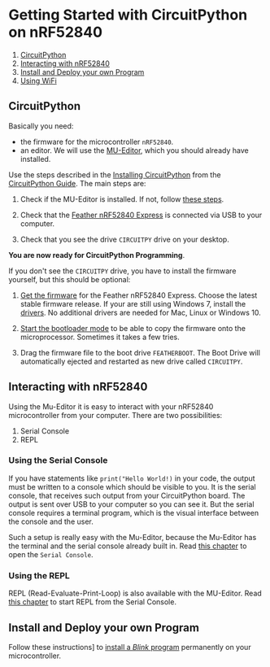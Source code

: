 # Getting Started with CircuitPython on nRF52840

1. [CircuitPython](#circuitpython)
2. [Interacting with nRF52840](#interacting-with-nRF52840)
3. [Install and Deploy your own Program](#install-and-deploy-your-own-program)
4. [Using WiFi](#using-wifi)

## CircuitPython

Basically you need:

- the firmware for the microcontroller `nRF52840`. 
- an editor. We will use the [MU-Editor](https://codewith.mu/), which you should already have installed.

Use the steps described in the [Installing CircuitPython](https://learn.adafruit.com/welcome-to-circuitpython/installing-circuitpython) from the [CircuitPython Guide](https://learn.adafruit.com/welcome-to-circuitpython/overview). The main steps are:

1. Check if the MU-Editor is installed. If not, follow [these steps](https://learn.adafruit.com/welcome-to-circuitpython/installing-mu-editor).

2. Check that the [Feather nRF52840 Express](https://circuitpython.org/board/feather_nrf52840_express/) is connected via USB to your computer.

3. Check that you see the drive `CIRCUITPY` drive on your desktop.

**You are now ready for CircuitPython Programming**.

If you don't see the `CIRCUITPY` drive, you have to install the firmware yourself, but this should be optional:

1. [Get the firmware](https://circuitpython.org/board/feather_nrf52840_express/) for the Feather nRF52840 Express. Choose the latest stable firmware release. If your are still using Windows 7, install the [drivers](https://learn.adafruit.com/welcome-to-circuitpython/installing-circuitpython#windows-7-drivers-2977910-9). No additional drivers are needed for Mac, Linux or Windows 10.

2. [Start the bootloader mode](https://learn.adafruit.com/welcome-to-circuitpython/installing-circuitpython#start-the-uf2-bootloader-2977081-13) to be able to copy the firmware onto the microprocessor. Sometimes it takes a few tries.

3. Drag the firmware file to the boot drive `FEATHERBOOT`. The Boot Drive will automatically ejected and restarted as new drive called `CIRCUITPY`.


## Interacting with nRF52840

Using the Mu-Editor it is easy to interact with your nRF52840 microcontroller from your computer. There are two possibilities: 

1. Serial Console
2. REPL

### Using the Serial Console

If you have statements like `print("Hello World!)` in your code, the output must be written to a console which should be visible to you. It is the serial console, that receives such output from your CircuitPython board. The output is sent over USB to your computer so you can see it. But the serial console requires a terminal program, which is the visual interface between the console and the user.

Such a setup is really easy with the Mu-Editor, because the Mu-Editor has the terminal and the serial console already built in. Read [this chapter](https://learn.adafruit.com/welcome-to-circuitpython/kattni-connecting-to-the-serial-console#are-you-using-mu-2978926-4) to open the `Serial Console`.

### Using the REPL

REPL (Read-Evaluate-Print-Loop) is also available with the MU-Editor. Read [this chapter](https://learn.adafruit.com/welcome-to-circuitpython/the-repl) to start REPL from the Serial Console.


## Install and Deploy your own Program

Follow these instructions] to [install a *Blink* program](blink) permanently on your microcontroller.

